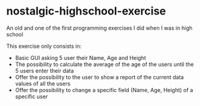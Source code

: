 # nostalgic-highschool-exercise
An old and one of the first programming exercises I did when I was in high school

This exercise only consists in:
  - Basic GUI asking 5 user their Name, Age and Height
  - The possibility to calculate the average of the age of the users until the 5 users enter their data
  - Offer the possibility to the user to show a report of the current data values of all the users
  - Offer the possibility to change a specific field (Name, Age, Height) of a specific user
